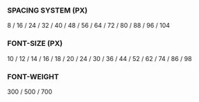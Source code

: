 ### SPACING SYSTEM (PX)

8 / 16 / 24 / 32 / 40 / 48 / 56 / 64 / 72 / 80 / 88 / 96 / 104

### FONT-SIZE (PX)

10 / 12 / 14 / 16 / 18 / 20 / 24 / 30 / 36 / 44 / 52 / 62 / 74 / 86 / 98

### FONT-WEIGHT

300 / 500 / 700
